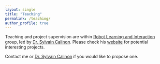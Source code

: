 ```yaml
---
layout: single
title: "Teaching"
permalink: /teaching/
author_profile: true
---
```


Teaching and project supervision are within [Robot Learning and Interaction](https://www.idiap.ch/en/scientific-research/robot-learning-and-interaction) group, led by [Dr. Sylvain Calinon](https://calinon.ch/index.html). Please check his [website](https://calinon.ch/projProp.htm) for potential interesting projects.

<!-- # Open Projects: -->

<!-- Currently none.  -->

Contact me or [Dr. Sylvain Calinon](https://calinon.ch/index.html) if you would like to propose one.

<!-- # Undergoing Projects:
## [Real2Sim Environment Modeling for Household Robot in Kitchen Environments](https://sites.google.com/view/logic-lfd/)

<div style="text-align:justify;">
An accurate simulation models that are physically realistic plays an important roles in robotics. This project aims to build a simulation model of the kitchen environment in a real-to-sim pipeline. Recent work (e.g. <a href="https://arxiv.org/pdf/2405.11656">[1]</a>) show that the URDF model of an articulated environment can be reconstructed from RGB-D data with Machine Learning algorithms. Here, we would like to investigate the usage of multi-modal sensors (camera, proximity, force/tactile, proprioception sensors) and human demonstrations for constructing a realistic kitchen environment.
</div>

<br/> -->

<!-- # Past Projects: -->


<!-- load profiles in the _teaching repo -->
<!-- {% include base_path %}

{% for post in site.teaching reversed %}
  {% include archive-single.html %}
{% endfor %} -->

